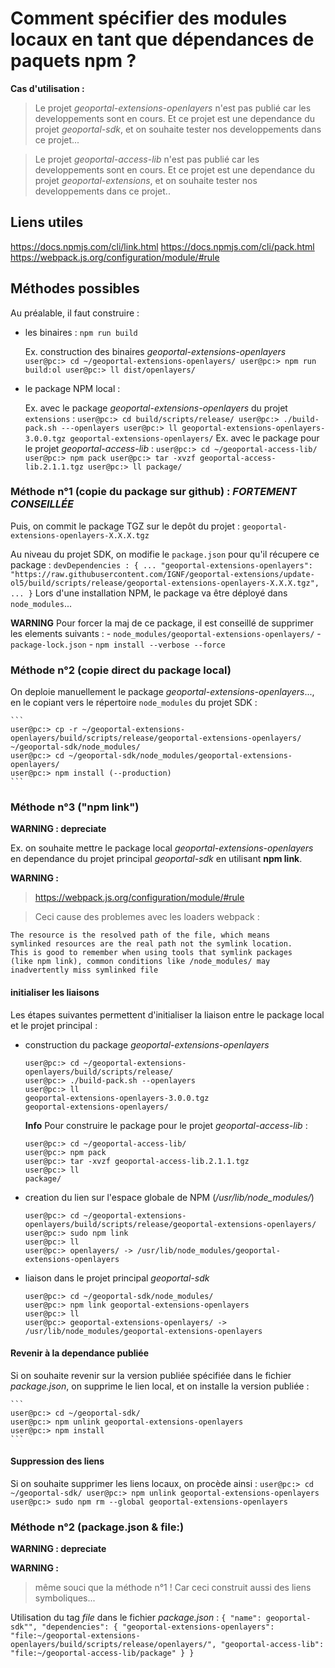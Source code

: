 # Comment spécifier des modules locaux en tant que dépendances de paquets npm ?

**Cas d'utilisation :**

> Le projet *geoportal-extensions-openlayers* n'est pas publié car les developpements
sont en cours. Et ce projet est une dependance du projet *geoportal-sdk*, et on
souhaite tester nos developpements dans ce projet...

> Le projet *geoportal-access-lib* n'est pas publié car les developpements
sont en cours. Et ce projet est une dependance du projet *geoportal-extensions*, et on
souhaite tester nos developpements dans ce projet..

## Liens utiles

https://docs.npmjs.com/cli/link.html
https://docs.npmjs.com/cli/pack.html
https://webpack.js.org/configuration/module/#rule

## Méthodes possibles

Au préalable, il faut construire :

* les binaires :
    `npm run build`

    Ex. construction des binaires *geoportal-extensions-openlayers*
        ```
        user@pc:> cd ~/geoportal-extensions-openlayers/
        user@pc:> npm run build:ol
        user@pc:> ll dist/openlayers/
        ```

* le package NPM local :

    Ex. avec le package *geoportal-extensions-openlayers* du projet `extensions` :
        ```
        user@pc:> cd build/scripts/release/
        user@pc:> ./build-pack.sh ---openlayers
        user@pc:> ll
        geoportal-extensions-openlayers-3.0.0.tgz
        geoportal-extensions-openlayers/
        ```
    Ex. avec le package pour le projet *geoportal-access-lib* :
        ```
        user@pc:> cd ~/geoportal-access-lib/
        user@pc:> npm pack
        user@pc:> tar -xvzf geoportal-access-lib.2.1.1.tgz
        user@pc:> ll
        package/
        ```

### Méthode n°1 (copie du package sur github) : *FORTEMENT CONSEILLÉE*

Puis, on commit le package TGZ sur le depôt du projet :
    `geoportal-extensions-openlayers-X.X.X.tgz`

Au niveau du projet SDK, on modifie le `package.json` pour qu'il récupere ce package :
    ```
    devDependencies : {
        ...
        "geoportal-extensions-openlayers": "https://raw.githubusercontent.com/IGNF/geoportal-extensions/update-ol5/build/scripts/release/geoportal-extensions-openlayers-X.X.X.tgz",
        ...
    }
    ```
Lors d'une installation NPM, le package va être déployé dans `node_modules`...

**WARNING**
    Pour forcer la maj de ce package, il est conseillé de supprimer les elements suivants :
    - `node_modules/geoportal-extensions-openlayers/`
    - `package-lock.json`
    - `npm install --verbose --force`

### Méthode n°2 (copie direct du package local)

On deploie manuellement le package *geoportal-extensions-openlayers*..., en le copiant
vers le répertoire `node_modules` du projet SDK :

    ```
    user@pc:> cp -r ~/geoportal-extensions-openlayers/build/scripts/release/geoportal-extensions-openlayers/ ~/geoportal-sdk/node_modules/
    user@pc:> cd ~/geoportal-sdk/node_modules/geoportal-extensions-openlayers/
    user@pc:> npm install (--production)
    ```

### Méthode n°3 ("npm link")

**WARNING : depreciate**

Ex. on souhaite mettre le package local *geoportal-extensions-openlayers* en dependance
du projet principal *geoportal-sdk* en utilisant **npm link**.

**WARNING :**
> https://webpack.js.org/configuration/module/#rule

> Ceci cause des problemes avec les loaders webpack :
```
The resource is the resolved path of the file, which means
symlinked resources are the real path not the symlink location.
This is good to remember when using tools that symlink packages
(like npm link), common conditions like /node_modules/ may
inadvertently miss symlinked file
```

#### initialiser les liaisons

Les étapes suivantes permettent d'initialiser la liaison entre le package local et le projet principal :  

- construction du package *geoportal-extensions-openlayers*
    ```
    user@pc:> cd ~/geoportal-extensions-openlayers/build/scripts/release/
    user@pc:> ./build-pack.sh --openlayers
    user@pc:> ll
    geoportal-extensions-openlayers-3.0.0.tgz
    geoportal-extensions-openlayers/
    ```
    **Info**
    Pour construire le package pour le projet *geoportal-access-lib* :
    ```
    user@pc:> cd ~/geoportal-access-lib/
    user@pc:> npm pack
    user@pc:> tar -xvzf geoportal-access-lib.2.1.1.tgz
    user@pc:> ll
    package/
    ```

- creation du lien sur l'espace globale de NPM (*/usr/lib/node_modules/*)
    ```
    user@pc:> cd ~/geoportal-extensions-openlayers/build/scripts/release/geoportal-extensions-openlayers/
    user@pc:> sudo npm link
    user@pc:> ll
    user@pc:> openlayers/ -> /usr/lib/node_modules/geoportal-extensions-openlayers
    ```

- liaison dans le projet principal *geoportal-sdk*
    ```
    user@pc:> cd ~/geoportal-sdk/node_modules/
    user@pc:> npm link geoportal-extensions-openlayers
    user@pc:> ll
    user@pc:> geoportal-extensions-openlayers/ -> /usr/lib/node_modules/geoportal-extensions-openlayers
    ```

#### Revenir à la dependance publiée

Si on souhaite revenir sur la version publiée spécifiée dans le fichier *package.json*,
on supprime le lien local, et on installe la version publiée :

    ```
    user@pc:> cd ~/geoportal-sdk/
    user@pc:> npm unlink geoportal-extensions-openlayers
    user@pc:> npm install
    ```

#### Suppression des liens

Si on souhaite supprimer les liens locaux, on procède ainsi :
    ```
    user@pc:> cd ~/geoportal-sdk/
    user@pc:> npm unlink geoportal-extensions-openlayers
    user@pc:> sudo npm rm --global geoportal-extensions-openlayers
    ```

### Méthode n°2 (package.json & file:)

**WARNING : depreciate**

**WARNING :**
> même souci que la méthode n°1 !
Car ceci construit aussi des liens symboliques...

Utilisation du tag *file* dans le fichier *package.json* :
    ```
    {
      "name": geoportal-sdk"",
      "dependencies": {
        "geoportal-extensions-openlayers": "file:~/geoportal-extensions-openlayers/build/scripts/release/openlayers/",
        "geoportal-access-lib": "file:~/geoportal-access-lib/package"
      }
    }    
    ```
